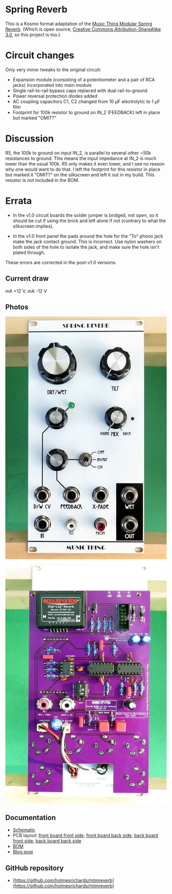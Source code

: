 # Spring Reverb

This is a Kosmo format adaptation of the [Music Thing Modular Spring Reverb](https://www.musicthing.co.uk/Spring-Reverb/). (Which is open source, [Creative Commons Attribution-ShareAlike 3.0](https://creativecommons.org/licenses/by-sa/3.0/), so this project is too.)

# Circuit changes

Only very minor tweaks to the original circuit:

* Expansion module (consisting of a potentiometer and a pair of RCA jacks) incorporated into main module
* Single rail-to-rail bypass caps replaced with dual rail-to-ground
* Power reversal protection diodes added
* AC coupling capacitors C1, C2 changed from 10 µF electrolytic to 1 µF film
* Footprint for 100k resistor to ground on IN_2 (FEEDBACK) left in place but marked "OMIT?"

# Discussion

R5, the 100k to ground on input IN_2, is parallel to several other ~50k resistances to ground. This means the input impedance at IN_2 is much lower than the usual 100k. R5 only makes it even lower, and I see no reason why one would want to do that. I left the footprint for this resistor in place but marked it "OMIT?" on the silkscreen and left it out in my build. This resistor is not included in the BOM.

# Errata

* In the v1.0 circuit boards the solder jumper is bridged, not open, so it should be cut if using the brick and left alone if not (contrary to what the silkscreen implies). 

* In the v1.0 front panel the pads around the hole for the "To" phono jack make the jack contact ground. This is incorrect. Use nylon washers on both sides of the hole to isolate the jack, and make sure the hole isn't plated through. 

These errors are corrected in the post-v1.0 versions.

## Current draw

 mA +12 V,  mA -12 V
 
## Photos

![Front](Images/front.JPG)
![Back](Images/back.JPG)

## Documentation

* [Schematic](Docs/springReverbRev2_schematic.pdf)
* PCB layout: [front board front side](Docs/Layout/springReverbRev2_FrontPCB/springReverbRev2_FrontPCB_front.svg), [front board back side](Docs/Layout/springReverbRev2_FrontPCB/springReverbRev2_FrontPCB_back.svg), [back board front side](Docs/Layout/springReverbRev2_BackPCB/springReverbRev2_BackPCB_front.svg), [back board back side](Docs/Layout/springReverbRev2_BackPCB/springReverbRev2_BackPCB_back.svg)
* [BOM](Docs/BOM/springReverbRev2_bom.md)
* [Blog post](https://analogoutputblog.wordpress.com/2023/05/06/spring-has-sprung/)

## GitHub repository

* [https://github.com/holmesrichards/mtmreverb](https://github.com/holmesrichards/mtmreverb)

